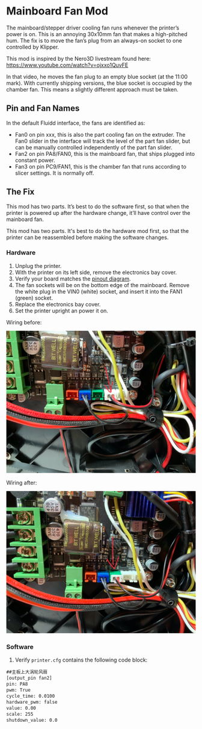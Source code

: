 # Mainboard Fan Mod

The mainboard/stepper driver cooling fan runs whenever the printer’s
power is on. This is an annoying 30x10mm fan that makes a high-pitched
hum. The fix is to move the fan’s plug from an always-on socket to one
controlled by Klipper.

This mod is inspired by the Nero3D livestream found here:
https://www.youtube.com/watch?v=ojxxo1QuvFE

In that video, he moves the fan plug to an empty blue socket (at the
11:00 mark). With currently shipping versions, the blue socket is
occupied by the chamber fan. This means a slightly different approach
must be taken.

## Pin and Fan Names

In the default Fluidd interface, the fans are identified as:

- Fan0 on pin xxx, this is also the part cooling fan on the extruder.
  The Fan0 slider in the interface will track the level of the part fan
  slider, but can be manually controlled independently of the part fan
  slider.
- Fan2 on pin PA8/FAN0, this is the mainboard fan, that ships plugged
  into constant power.
- Fan3 on pin PC9/FAN1, this is the chamber fan that runs according to
  slicer settings. It is normally off.

## The Fix

This mod has two parts. It’s best to do the software first, so that when
the printer is powered up after the hardware change, it’ll have control
over the mainboard fan.

This mod has two parts. It's best to do the hardware mod first, so that
the printer can be reassembled before making the software changes.

### Hardware

1.  Unplug the printer.
2.  With the printer on its left side, remove the electronics bay cover.
2.  Verify your board matches the [pinout
    diagram](../images/mainboard-pins.jpg).
3.  The fan sockets will be on the bottom edge of the mainboard. Remove
    the white plug in the VIN0 (white) socket, and insert it into the FAN1
    (green) socket.
4.  Replace the electronics bay cover.
5.  Set the printer upright an power it on.

Wiring before:

![](images/fan-mod-before.jpg)

Wiring after:

![](images/fan-mod-after.jpg)

### Software

1.  Verify `printer.cfg` contains the following code block:

<!-- -->

    ##主板上大涡轮风扇
    [output_pin fan2]
    pin: PA8
    pwm: True
    cycle_time: 0.0100
    hardware_pwm: false
    value: 0.00
    scale: 255
    shutdown_value: 0.0
